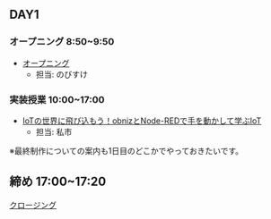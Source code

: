 ## DAY1

### オープニング 8:50~9:50

- [オープニング](https://www.canva.com/design/DAGEtkz_owM/S1HwowuuQx4AK8oVmpi0HQ/edit)
    - 担当: のびすけ

### 実装授業 10:00~17:00

- [IoTの世界に飛び込もう！obnizとNode-REDで手を動かして学ぶIoT](./dev_lesson)
    - 担当: 私市

※最終制作についての案内も1日目のどこかでやっておきたいです。

## 締め 17:00~17:20

[クロージング](https://www.canva.com/design/DAGEwjqI__8/N9VlTDkLUwIRN05xbID3lg/edit)